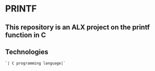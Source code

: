 # PRINTF

## This repository is an ALX project on the printf function in C

## Technologies
    `| C programming language|`
